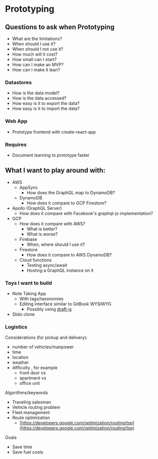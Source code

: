 # Prototyping

## Questions to ask when Prototyping

* What are the limitations?
* When should I use it?
* When should I not use it?
* How much will it cost?
* How small can I start?
* How can I make an MVP?
* How can I make it lean?

### Datastores

* How is the data model?
* How is the data accessed?
* How easy is it to export the data?
* How easy is it to import the data?

### Web App

* Prototype frontend with create-react-app

### Requires

* Document learning to prototype faster

## What I want to play around with:

* AWS
  * AppSync
    * How does the GraphQL map to DynamoDB?
  * DynamoDB
    * How does it compare to GCP Firestore?
* Apollo \(GraphQL Server\)
  * How does it compare with Facebook's graphql-js implementation?
* GCP
  * How does it compare with AWS?
    * What is better?
    * What is worse?
  * Firebase
    * When, where should I use it?
  * Firestore
    * How does it compare to AWS DynamoDB?
  * Cloud functions
    * Testing async/await
    * Hosting a GraphQL instance on it

### Toys I want to build

* Note Taking App
  * With tags/taxonomies
  * Editing interface similar to GitBook WYSIWYG
    * Possibly using [draft-js](http://facebook.github.io/draft-js)
* Slido clone

### Logistics

Considerations \(for pickup and delivery\):

* number of vehicles/manpower
* time
* location
* weather
* difficulty , for example
  * front door vs
  * apartment vs
  * office unit

Algorithms/keywords

* Traveling salesman
* Vehicle routing problem
* Fleet management
* Route optimization
  * [https://developers.google.com/optimization/routing/tsp](https://developers.google.com/optimization/routing/tsp)

Goals

* Save time
* Save fuel costs

